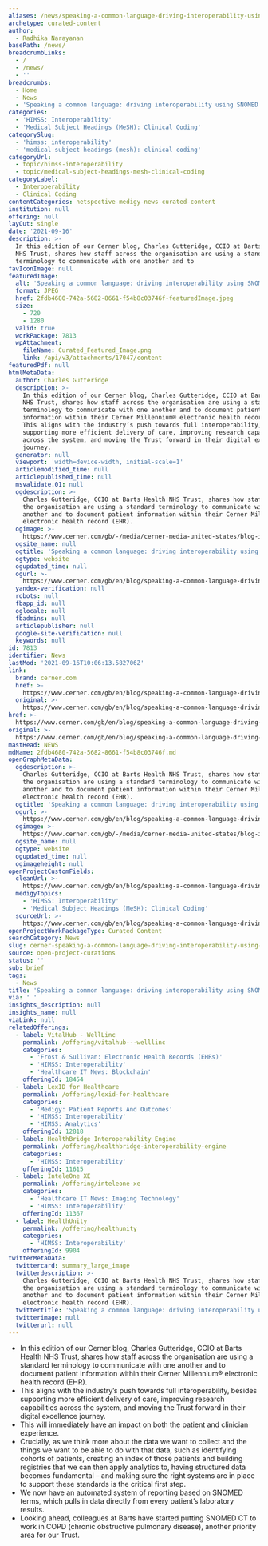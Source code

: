 ```yaml
---
aliases: /news/speaking-a-common-language-driving-interoperability-using-snomed-ct
archetype: curated-content
author:
  - Radhika Narayanan
basePath: /news/
breadcrumbLinks:
  - /
  - /news/
  - ''
breadcrumbs:
  - Home
  - News
  - 'Speaking a common language: driving interoperability using SNOMED CT'
categories:
  - 'HIMSS: Interoperability'
  - 'Medical Subject Headings (MeSH): Clinical Coding'
categorySlug:
  - 'himss: interoperability'
  - 'medical subject headings (mesh): clinical coding'
categoryUrl:
  - topic/himss-interoperability
  - topic/medical-subject-headings-mesh-clinical-coding
categoryLabel:
  - Interoperability
  - Clinical Coding
contentCategories: netspective-medigy-news-curated-content
institution: null
offering: null
layOut: single
date: '2021-09-16'
description: >-
  In this edition of our Cerner blog, Charles Gutteridge, CCIO at Barts Health
  NHS Trust, shares how staff across the organisation are using a standard
  terminology to communicate with one another and to
favIconImage: null
featuredImage:
  alt: 'Speaking a common language: driving interoperability using SNOMED CT'
  format: JPEG
  href: 2fdb4680-742a-5682-8661-f54b8c03746f-featuredImage.jpeg
  size:
    - 720
    - 1280
  valid: true
  workPackage: 7813
  wpAttachment:
    fileName: Curated_Featured_Image.png
    link: /api/v3/attachments/17047/content
featuredPdf: null
htmlMetaData:
  author: Charles Gutteridge
  description: >-
    In this edition of our Cerner blog, Charles Gutteridge, CCIO at Barts Health
    NHS Trust, shares how staff across the organisation are using a standard
    terminology to communicate with one another and to document patient
    information within their Cerner Millennium® electronic health record (EHR) –
    This aligns with the industry’s push towards full interoperability, besides
    supporting more efficient delivery of care, improving research capabilities
    across the system, and moving the Trust forward in their digital excellence
    journey. 
  generator: null
  viewport: 'width=device-width, initial-scale=1'
  articlemodified_time: null
  articlepublished_time: null
  msvalidate.01: null
  ogdescription: >-
    Charles Gutteridge, CCIO at Barts Health NHS Trust, shares how staff across
    the organisation are using a standard terminology to communicate with one
    another and to document patient information within their Cerner Millennium®
    electronic health record (EHR).
  ogimage: >-
    https://www.cerner.com/gb/-/media/cerner-media-united-states/blog-images/snomed-ct_blog_barts.png?vs=1
  ogsite_name: null
  ogtitle: 'Speaking a common language: driving interoperability using SNOMED CT'
  ogtype: website
  ogupdated_time: null
  ogurl: >-
    https://www.cerner.com/gb/en/blog/speaking-a-common-language-driving-interoperability-using-snomed-ct
  yandex-verification: null
  robots: null
  fbapp_id: null
  oglocale: null
  fbadmins: null
  articlepublisher: null
  google-site-verification: null
  keywords: null
id: 7813
identifier: News
lastMod: '2021-09-16T10:06:13.582706Z'
link:
  brand: cerner.com
  href: >-
    https://www.cerner.com/gb/en/blog/speaking-a-common-language-driving-interoperability-using-snomed-ct
  original: >-
    https://www.cerner.com/gb/en/blog/speaking-a-common-language-driving-interoperability-using-snomed-ct
href: >-
  https://www.cerner.com/gb/en/blog/speaking-a-common-language-driving-interoperability-using-snomed-ct
original: >-
  https://www.cerner.com/gb/en/blog/speaking-a-common-language-driving-interoperability-using-snomed-ct
mastHead: NEWS
mdName: 2fdb4680-742a-5682-8661-f54b8c03746f.md
openGraphMetaData:
  ogdescription: >-
    Charles Gutteridge, CCIO at Barts Health NHS Trust, shares how staff across
    the organisation are using a standard terminology to communicate with one
    another and to document patient information within their Cerner Millennium®
    electronic health record (EHR).
  ogtitle: 'Speaking a common language: driving interoperability using SNOMED CT'
  ogurl: >-
    https://www.cerner.com/gb/en/blog/speaking-a-common-language-driving-interoperability-using-snomed-ct
  ogimage: >-
    https://www.cerner.com/gb/-/media/cerner-media-united-states/blog-images/snomed-ct_blog_barts.png?vs=1
  ogsite_name: null
  ogtype: website
  ogupdated_time: null
  ogimageheight: null
openProjectCustomFields:
  cleanUrl: >-
    https://www.cerner.com/gb/en/blog/speaking-a-common-language-driving-interoperability-using-snomed-ct
  medigyTopics:
    - 'HIMSS: Interoperability'
    - 'Medical Subject Headings (MeSH): Clinical Coding'
  sourceUrl: >-
    https://www.cerner.com/gb/en/blog/speaking-a-common-language-driving-interoperability-using-snomed-ct
openProjectWorkPackageType: Curated Content
searchCategory: News
slug: cerner-speaking-a-common-language-driving-interoperability-using-snomed-ct
source: open-project-curations
status: ''
sub: brief
tags:
  - News
title: 'Speaking a common language: driving interoperability using SNOMED CT'
via: ' '
insights_description: null
insights_name: null
viaLink: null
relatedOfferings:
  - label: VitalHub - WellLinc
    permalink: /offering/vitalhub---welllinc
    categories:
      - 'Frost & Sullivan: Electronic Health Records (EHRs)'
      - 'HIMSS: Interoperability'
      - 'Healthcare IT News: Blockchain'
    offeringId: 18454
  - label: LexID for Healthcare
    permalink: /offering/lexid-for-healthcare
    categories:
      - 'Medigy: Patient Reports And Outcomes'
      - 'HIMSS: Interoperability'
      - 'HIMSS: Analytics'
    offeringId: 12818
  - label: HealthBridge Interoperability Engine
    permalink: /offering/healthbridge-interoperability-engine
    categories:
      - 'HIMSS: Interoperability'
    offeringId: 11615
  - label: InteleOne XE
    permalink: /offering/inteleone-xe
    categories:
      - 'Healthcare IT News: Imaging Technology'
      - 'HIMSS: Interoperability'
    offeringId: 11367
  - label: HealthUnity
    permalink: /offering/healthunity
    categories:
      - 'HIMSS: Interoperability'
    offeringId: 9904
twitterMetaData:
  twittercard: summary_large_image
  twitterdescription: >-
    Charles Gutteridge, CCIO at Barts Health NHS Trust, shares how staff across
    the organisation are using a standard terminology to communicate with one
    another and to document patient information within their Cerner Millennium®
    electronic health record (EHR).
  twittertitle: 'Speaking a common language: driving interoperability using SNOMED CT'
  twitterimage: null
  twitterurl: null
---
```

<ul><li>In this edition of our Cerner blog, Charles Gutteridge, CCIO at Barts Health NHS Trust, shares how staff across the organisation are using a standard terminology to communicate with one another and to document patient information within their Cerner Millennium® electronic health record (EHR).</li><li>This aligns with the industry’s push towards full interoperability, besides supporting more efficient delivery of care, improving research capabilities across the system, and moving the Trust forward in their digital excellence journey.</li><li>This will immediately have an impact on both the patient and clinician experience.</li><li>Crucially, as we think more about the data we want to collect and the things we want to be able to do with that data, such as identifying cohorts of patients, creating an index of those patients and building registries that we can then apply analytics to, having structured data becomes fundamental – and making sure the right systems are in place to support these standards is the critical first step.</li><li>We now have an automated system of reporting based on SNOMED terms, which pulls in data directly from every patient’s laboratory results.</li><li>Looking ahead, colleagues at Barts have started putting SNOMED CT to work in COPD (chronic obstructive pulmonary disease), another priority area for our Trust.<br>&nbsp;</li></ul>
